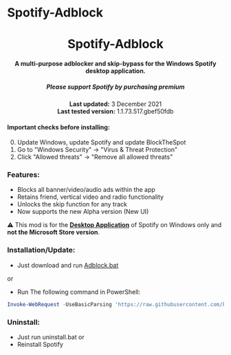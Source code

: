 # Spotify-Adblock

<center>
    <h1 align="center">Spotify-Adblock</h1>
    <h4 align="center">A multi-purpose adblocker and skip-bypass for the <strong>Windows</strong> Spotify desktop application.</h4>
    <h5 align="center">Please support Spotify by purchasing premium</h5>
    <p align="center">
        <strong>Last updated:</strong> 3 December 2021<br>
        <strong>Last tested version:</strong> 1.1.73.517.gbef50fdb
    </p> 
</center>

#### Important checks before installing:
0. Update Windows, update Spotify and update BlockTheSpot
1. Go to "Windows Security" -> "Virus & Threat Protection"
2. Click "Allowed threats" -> "Remove all allowed threats"

### Features:
* Blocks all banner/video/audio ads within the app
* Retains friend, vertical video and radio functionality
* Unlocks the skip function for any track
* Now supports the new Alpha version (New UI)

:warning: This mod is for the [**Desktop Application**](https://www.spotify.com/download/windows/) of Spotify on Windows only and **not the Microsoft Store version**.

### Installation/Update:
* Just download and run [Adblock.bat](https://raw.githack.com/ketiaaa/Spotify-Adblock/master/AdBlock.bat)  

or

* Run The following command in PowerShell:
```ps1
Invoke-WebRequest -UseBasicParsing 'https://raw.githubusercontent.com/ketiaaa/Spotify-Adblock/main/install.ps1' | Invoke-Expression
```

### Uninstall:
* Just run uninstall.bat
or
* Reinstall Spotify 
